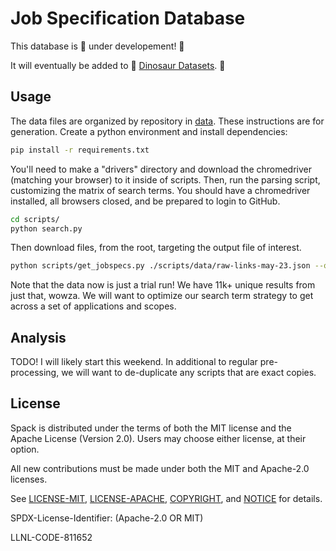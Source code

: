 # Job Specification Database

This database is 🚧️ under developement! 🚧️

It will eventually be added to 🥑️ [Dinosaur Datasets](https://vsoch.github.io/datasets/). 🥑️

## Usage

The data files are organized by repository in [data](data). These instructions are for generation. Create a python environment and install dependencies:

```bash
pip install -r requirements.txt
```

You'll need to make a "drivers" directory and download the chromedriver (matching your browser) to it inside of scripts. Then, run the parsing script, customizing the matrix of search terms. You should have a chromedriver installed, all browsers closed, and be prepared to login to GitHub.

```bash
cd scripts/
python search.py
```

Then download files, from the root, targeting the output file of interest.

```bash
python scripts/get_jobspecs.py ./scripts/data/raw-links-may-23.json --outdir ./data
```

Note that the data now is just a trial run! We have 11k+ unique results from just that, wowza.
We will want to optimize our search term strategy to get across a set of applications and scopes.


## Analysis

TODO! I will likely start this weekend. In additional to regular pre-processing, we will want to de-duplicate any scripts that are exact copies.


## License

Spack is distributed under the terms of both the MIT license and the
Apache License (Version 2.0). Users may choose either license, at their
option.

All new contributions must be made under both the MIT and Apache-2.0
licenses.

See [LICENSE-MIT](https://github.com/spack/spack/blob/develop/LICENSE-MIT),
[LICENSE-APACHE](https://github.com/spack/spack/blob/develop/LICENSE-APACHE),
[COPYRIGHT](https://github.com/spack/spack/blob/develop/COPYRIGHT), and
[NOTICE](https://github.com/spack/spack/blob/develop/NOTICE) for details.

SPDX-License-Identifier: (Apache-2.0 OR MIT)

LLNL-CODE-811652
